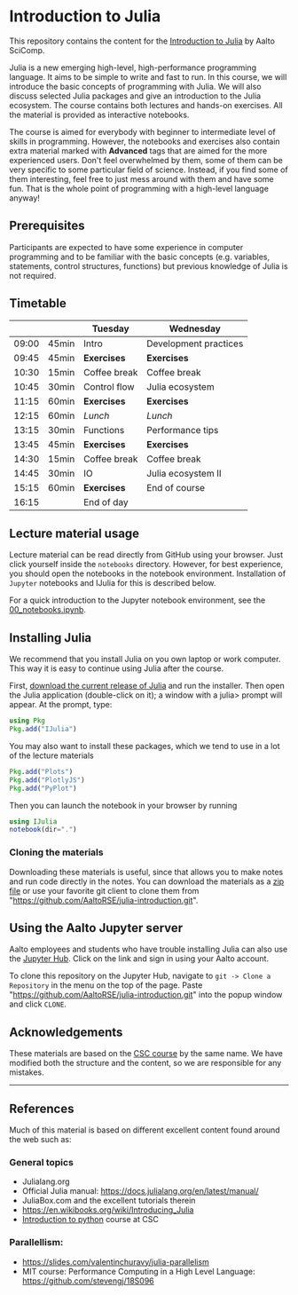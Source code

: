 # Introduction to Julia

This repository contains the content for the [Introduction to Julia](https://scicomp.aalto.fi/training/julia/julia-introduction/) by Aalto SciComp.

Julia is a new emerging high-level, high-performance programming language. It aims to be simple to write and fast to run. In this course, we will introduce the basic concepts of programming with Julia. We will also discuss selected Julia packages and give an introduction to the Julia ecosystem. The course contains both lectures and hands-on exercises. All the material is provided as interactive notebooks.

The course is aimed for everybody with beginner to intermediate level of skills in programming. However, the notebooks and exercises also contain extra material marked with **Advanced** tags that are aimed for the more experienced users. Don't feel overwhelmed by them, some of them can be very specific to some particular field of science. Instead, if you find some of them interesting, feel free to just mess around with them and have some fun. That is the whole point of programming with a high-level language anyway!



## Prerequisites
Participants are expected to have some experience in computer programming and to be familiar with the basic concepts (e.g. variables, statements, control structures, functions) but previous knowledge of Julia is not required.


## Timetable
|       |        | Tuesday         |  Wednesday
| ----- |--------| -------------- | -----------
| 09:00 | 45min  | Intro          |  Development practices
| 09:45 | 45min  | **Exercises**  |  **Exercises**          
| 10:30 | 15min  | Coffee break   |  Coffee break          
| 10:45 | 30min  | Control flow   |  Julia ecosystem
| 11:15 | 60min  | **Exercises**  |  **Exercises**   
| 12:15 | 60min  | *Lunch*        |  *Lunch*
| 13:15 | 30min  | Functions      |  Performance tips
| 13:45 | 45min  | **Exercises**  |  **Exercises**
| 14:30 | 15min  | Coffee break   |  Coffee break
| 14:45 | 30min  | IO             |  Julia ecosystem II
| 15:15 | 60min  | **Exercises**  |  End of course
| 16:15 |        | End of day     |  



## Lecture material usage
Lecture material can be read directly from GitHub  using your browser. Just click yourself inside the `notebooks` directory. However, for best experience, you should open the notebooks in the notebook environment. Installation of `Jupyter` notebooks and IJulia for this is described below.

For a quick introduction to the Jupyter notebook environment, see the [00_notebooks.ipynb](notebooks/00_notebooks.ipynb).

## Installing Julia

We recommend that you install Julia on you own laptop or work computer. This way it is easy to continue using Julia after the course.

First, [download the current release of Julia](http://julialang.org/downloads/) and run the installer. Then open the Julia application (double-click on it); a window with a julia> prompt will appear. At the prompt, type:

```julia
using Pkg
Pkg.add("IJulia")
```
You may also want to install these packages, which we tend to use in a lot of the lecture materials
```julia
Pkg.add("Plots")
Pkg.add("PlotlyJS")
Pkg.add("PyPlot")
```


Then you can launch the notebook in your browser by running
```julia
using IJulia
notebook(dir=".")
```

### Cloning the materials

Downloading these materials is useful, since that allows you to make notes and
run code directly in the notes.
You can download the materials as a
[zip file](https://github.com/AaltoRSE/julia-introduction/archive/refs/heads/master.zip)
or use your favorite git client to clone them from
"https://github.com/AaltoRSE/julia-introduction.git".

## Using the Aalto Jupyter server

Aalto employees and students who have trouble installing Julia can also use the [Jupyter Hub](https://jupyter.cs.aalto.fi/). Click on the link and sign in using your Aalto account.

To clone this repository on the Jupyter Hub, navigate to `git -> Clone a Repository` in
the menu on the top of the page. Paste "https://github.com/AaltoRSE/julia-introduction.git"
into the popup window and click `CLONE`.


## Acknowledgements

These materials are based on the [CSC course](https://github.com/csc-training/julia-introduction) by the same name. We have modified both the structure and the content, so we are responsible for any mistakes.

----

## References
Much of this material is based on different excellent content found around the web such as:

### General topics
- Julialang.org
- Official Julia manual: https://docs.julialang.org/en/latest/manual/
- JuliaBox.com and the excellent tutorials therein
- https://en.wikibooks.org/wiki/Introducing_Julia
- [Introduction to python](https://github.com/csc-training/python-introduction) course at CSC


### Parallellism:
- https://slides.com/valentinchuravy/julia-parallelism
- MIT course: Performance Computing in a High Level Language: https://github.com/stevengj/18S096
